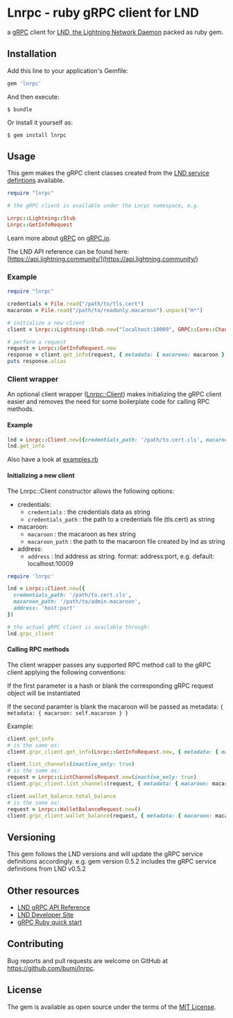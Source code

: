 # Lnrpc - ruby gRPC client for LND

a [gRPC](https://grpc.io/) client for [LND, the Lightning Network Daemon](https://github.com/lightningnetwork/lnd/) packed as ruby gem. 


## Installation

Add this line to your application's Gemfile:

```ruby
gem 'lnrpc'
```

And then execute:

    $ bundle

Or install it yourself as:

    $ gem install lnrpc

## Usage

This gem makes the gRPC client classes created from the [LND service defintions](https://github.com/lightningnetwork/lnd/tree/master/lnrpc) available.  

```ruby
require "lnrpc"

# the gRPC client is available under the Lnrpc namespace, e.g. 

Lnrpc::Lightning::Stub
Lnrpc::GetInfoRequest
```

Learn more about [gRPC](https://grpc.io/) on [gRPC.io](https://grpc.io/).

The LND API reference can be found here: [https://api.lightning.community/](https://api.lightning.community/)

### Example

```ruby
require "lnrpc"

credentials = File.read("/path/to/tls.cert") 
macaroon = File.read("/path/to/readonly.macaroon").unpack("H*")

# initialize a new client
client = Lnrpc::Lightning::Stub.new("localhost:10009", GRPC::Core::ChannelCredentials.new(self.credentials))

# perform a request
request = Lnrpc::GetInfoRequest.new
response = client.get_info(request, { metadata: { macaroon: macaroon } }) #=> Lnrpc::GetInfoResponse
puts response.alias 
```

### Client wrapper

An optional client wrapper ([Lnrpc::Client](https://github.com/bumi/lnrpc/blob/master/lib/lnrpc/client.rb")) makes 
initializing the gRPC client easier and removes the need for some boilerplate code for calling RPC methods.

#### Example
```ruby
lnd = Lnrpc::Client.new({credentials_path: '/path/to.cert.cls', macaroon_path: '/path/to/admin.macaroon'})
lnd.get_info
```

Also have a look at [examples.rb](https://github.com/bumi/lnrpc/blob/master/examples.rb)

#### Initializing a new client

The Lnrpc::Client constructor allows the following options: 

* credentials: 
  - `credentials` : the credentials data as string
  - `credentials_path` : the path to a credentials file (tls.cert) as string
* macaroon: 
  - `macaroon` : the macaroon as hex string
  - `macaroon_path` : the path to the macaroon file created by lnd as string
* address:
  - `address` : lnd address as string. format: address:port, e.g. default: localhost:10009


```ruby
require 'lnrpc'

lnd = Lnrpc::Client.new({
  credentials_path: '/path/to.cert.cls', 
  macaroon_path: '/path/to/admin.macaroon',
  address: 'host:port'
})

# the actual gRPC client is available through:
lnd.grpc_client
```

#### Calling RPC methods

The client wrapper passes any supported RPC method call to the gRPC client applying the following conventions:

If the first parameter is a hash or blank the corresponding gRPC request object will be instantiated

If the second paramter is blank the macaroon will be passed as metadata: `{ metadata: { macaroon: self.macaroon } }`

Example:

```ruby
client.get_info
# is the same as: 
client.grpc_client.get_info(Lnrpc::GetInfoRequest.new, { metadata: { macaroon: macaroon } })

client.list_channels(inactive_only: true)
# is the same as: 
request = Lnrpc::ListChannelsRequest.new(inactive_only: true)
client.grpc_client.list_channels(request, { metadata: { macaroon: macaroon } })

client.wallet_balance.total_balance
# is the same as: 
request = Lnrpc::WalletBalanceRequest.new()
client.grpc_client.wallet_balance(request, { metadata: { macaroon: macaroon } }).total_balance
```


## Versioning

This gem follows the LND versions and will update the gRPC service definitions accordingly. 
e.g. gem version 0.5.2 includes the gRPC service definitions from LND v0.5.2


## Other resources

* [LND gRPC API Reference](https://api.lightning.community)
* [LND Developer Site](https://dev.lightning.community/)
* [gRPC Ruby quick start](https://grpc.io/docs/quickstart/ruby.html)

## Contributing

Bug reports and pull requests are welcome on GitHub at https://github.com/bumi/lnrpc.

## License

The gem is available as open source under the terms of the [MIT License](https://opensource.org/licenses/MIT).
